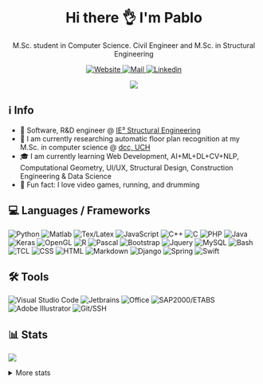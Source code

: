 <!-- ppizarror README file -->
<!-- icons: https://github.com/alexandresanlim/Badges4-README.md-Profile -->

<h1 align="center">
  Hi there 👌 I'm Pablo
</h1>

<p align="center">
  M.Sc. student in Computer Science. Civil Engineer and M.Sc. in Structural Engineering
</p>

<p align="center">
  <a href="https://ppizarror.com">
    <img alt="Website" src="https://img.shields.io/badge/Website-4F0599?style=for-the-badge&logo=Internet%20Explorer&logoColor=white" />
  </a>
  <a href="mailto:pablo@ppizarror.com">
    <img alt="Mail" src="https://img.shields.io/badge/Mail-D14836?style=for-the-badge&logo=gmail&logoColor=white" />
  </a>
  <a href="https://www.linkedin.com/in/ppizarror/">
    <img alt="Linkedin" src="https://img.shields.io/badge/LinkedIn-0077B5?style=for-the-badge&logo=linkedin&logoColor=white" />
  </a>
  <!--<img src="https://profile-counter.glitch.me/ppizarror/count.svg" style="display: none" />-->
</p>

<p align="center">
  <a href="https://ppizarror.com" alt="ppizarror's Github Stats">
    <img src="https://github-readme-stats.vercel.app/api?username=ppizarror&show_icons=true&icon_color=805AD5&text_color=718096&bg_color=ffffff00&hide_title=true&include_all_commits=true&count_private=true&hide_border=true" />
  </a>
</p>

## ℹ️ Info

- 👷 Software, R&D engineer @ <a href="https://github.com/IE3-CL">IE³ Structural Engineering</a>
- 🔭 I am currently researching automatic floor plan recognition at my M.Sc. in computer science @ <a href="https://www.dcc.uchile.cl/">dcc, UCH</a>
- 🎓 I am currently learning Web Development, AI+ML+DL+CV+NLP, Computational Geometry, UI/UX, Structural Design, Construction Engineering & Data Science
- 🥁 Fun fact: I love video games, running, and drumming
<!-- - 📫 How to reach me: https://ppizarror.com -->

## 💻 Languages / Frameworks

<p align="left">
  <img alt="Python" src="https://img.shields.io/badge/Python-14354C?style=for-the-badge&logo=python&logoColor=white" />
  <img alt="Matlab" src="https://img.shields.io/badge/Matlab-FA7343?style=for-the-badge&logo=matrix&logoColor=white" />
  <img alt="Tex/Latex" src="https://img.shields.io/badge/Latex-092E20?style=for-the-badge&logo=latex&logoColor=white" />
  <img alt="JavaScript" src="https://img.shields.io/badge/JavaScript-323330?style=for-the-badge&logo=javascript&logoColor=F7DF1E" />
  <img alt="C++" src="https://img.shields.io/badge/C%2B%2B-00599C?style=for-the-badge&logo=c%2B%2B&logoColor=white" />
  <img alt="C" src="https://img.shields.io/badge/C-00599C?style=for-the-badge&logo=c&logoColor=white" />
  <img alt="PHP" src="https://img.shields.io/badge/PHP-777BB4?style=for-the-badge&logo=php&logoColor=white" />
  <img alt="Java" src="https://img.shields.io/badge/Java-ED8B00?style=for-the-badge&logo=java&logoColor=white" />
  <img alt="Keras" src="https://img.shields.io/badge/Keras-CC342D?style=for-the-badge&logo=keras&logoColor=white" />
  <img alt="OpenGL" src="https://img.shields.io/badge/OpenGL-0175C2?style=for-the-badge&logo=opengl&logoColor=white" />
  <img alt="R" src="https://img.shields.io/badge/R-276DC3?style=for-the-badge&logo=r&logoColor=white" />
  <img alt="Pascal" src="https://img.shields.io/badge/Pascal-404D59?style=for-the-badge" />
  <img alt="Bootstrap" src="https://img.shields.io/badge/Bootstrap-563D7C?style=for-the-badge&logo=bootstrap&logoColor=white" />
  <img alt="Jquery" src="https://img.shields.io/badge/jQuery-0769AD?style=for-the-badge&logo=jquery&logoColor=white" />
  <img alt="MySQL" src="https://img.shields.io/badge/MySQL-00000F?style=for-the-badge&logo=mysql&logoColor=white" />
  <img alt="Bash" src="https://img.shields.io/badge/Bash-232F3E?style=for-the-badge&logo=GNU%20bash&logoColor=white" />
  <img alt="TCL" src="https://img.shields.io/badge/TCL-593D88?style=for-the-badge" />
  <img alt="CSS" src="https://img.shields.io/badge/CSS3-1572B6?style=for-the-badge&logo=css3&logoColor=white" />
  <img alt="HTML" src="https://img.shields.io/badge/HTML5-E34F26?style=for-the-badge&logo=html5&logoColor=white" />
  <img alt="Markdown" src="https://img.shields.io/badge/Markdown-000000?style=for-the-badge&logo=markdown&logoColor=white" />
  <img alt="Django" src="https://img.shields.io/badge/Django-092E20?style=for-the-badge&logo=django&logoColor=white" />
  <img alt="Spring" src="https://img.shields.io/badge/Spring-6DB33F?style=for-the-badge&logo=spring&logoColor=white" />
  <!-- <img alt="NPM" src="https://img.shields.io/badge/npm-CB3837?style=for-the-badge&logo=npm&logoColor=white" /> -->
  <img alt="Swift" src="https://img.shields.io/badge/Swift-FA7343?style=for-the-badge&logo=swift&logoColor=white" />
  <!--<img alt="Shell Script" src="https://img.shields.io/badge/Shell_Script-121011?style=for-the-badge&logo=gnu-bash&logoColor=white" /> -->
</p>

## 🛠️ Tools

<p align="left">
  <img alt="Visual Studio Code" src="https://img.shields.io/badge/VS%20Code-0077B5?style=for-the-badge&logo=Visual%20Studio%20Code&logoColor=white" />
  <img alt="Jetbrains" src="https://img.shields.io/badge/JetBrains-100000?style=for-the-badge&logo=jetbrains&logoColor=white" />
  <img alt="Office" src="https://img.shields.io/badge/Office-D83B01?style=for-the-badge&logo=microsoft-office&logoColor=white" />
  <img alt="SAP2000/ETABS" src="https://img.shields.io/badge/SAP2000/ETABS-0FAAFF?style=for-the-badge&logo=sap&logoColor=white" />
  <img alt="Adobe Illustrator" src="https://img.shields.io/badge/Illustrator-FF9A00?style=for-the-badge&logo=Adobe&20Illustrator&logoColor=white" />
  <img alt="Git/SSH" src="https://img.shields.io/badge/Git/SSH-100000?style=for-the-badge&logo=github&logoColor=white" />
</p>

## 📊 Stats

<!-- https://github.com/anuraghazra/github-readme-stats -->
<p align="left">
  <a href="https://ppizarror.com">
    <img src="https://github-readme-stats.vercel.app/api/top-langs/?username=ppizarror&layout=compact&text_color=718096&bg_color=ffffff00&hide_title=false&include_all_commits=true&count_private=true&hide_border=true&hide=roff&&langs_count=10" />
  </a>
</p>

<details>
  <summary>More stats</summary>
  <br />
  
  <a href="https://ppizarror.com" alt="Wakatime">
    <img src="https://github-readme-stats.vercel.app/api/wakatime?username=ppizarror&show_icons=true&icon_color=805AD5&text_color=718096&bg_color=ffffff00&hide_title=false&include_all_commits=true&count_private=true&hide_border=true&layout=compact" />
  </a>
  
  
  
<!--START_SECTION:waka-->
![Code Time](http://img.shields.io/badge/Code%20Time-4%2C109%20hrs%2052%20mins-blue)

**🐱 My GitHub Data** 

> 🏆 982 Contributions in the Year 2022
 > 
> 📦 1.7 MB Used in GitHub's Storage 
 > 
> 🚫 Not Opted to Hire
 > 
> 📜 83 Public Repositories 
 > 
> 🔑 12 Private Repositories  
 > 
**I'm a Night 🦉** 

```text
🌞 Morning    293 commits    ██░░░░░░░░░░░░░░░░░░░░░░░   7.86% 
🌆 Daytime    1319 commits   ████████░░░░░░░░░░░░░░░░░   35.39% 
🌃 Evening    1471 commits   █████████░░░░░░░░░░░░░░░░   39.47% 
🌙 Night      644 commits    ████░░░░░░░░░░░░░░░░░░░░░   17.28%

```
📅 **I'm Most Productive on Tuesday** 

```text
Monday       571 commits    ███░░░░░░░░░░░░░░░░░░░░░░   15.32% 
Tuesday      686 commits    ████░░░░░░░░░░░░░░░░░░░░░   18.41% 
Wednesday    550 commits    ███░░░░░░░░░░░░░░░░░░░░░░   14.76% 
Thursday     421 commits    ██░░░░░░░░░░░░░░░░░░░░░░░   11.3% 
Friday       483 commits    ███░░░░░░░░░░░░░░░░░░░░░░   12.96% 
Saturday     450 commits    ███░░░░░░░░░░░░░░░░░░░░░░   12.07% 
Sunday       566 commits    ███░░░░░░░░░░░░░░░░░░░░░░   15.19%

```


📊 **This Week I Spent My Time On** 

```text
⌚︎ Time Zone: America/Santiago

💬 Programming Languages: 
JavaScript               19 hrs 26 mins      ███████████░░░░░░░░░░░░░░   43.69% 
Python                   15 hrs 8 mins       ████████░░░░░░░░░░░░░░░░░   34.05% 
PHP                      4 hrs 8 mins        ██░░░░░░░░░░░░░░░░░░░░░░░   9.31% 
CSS                      2 hrs 44 mins       █░░░░░░░░░░░░░░░░░░░░░░░░   6.18% 
TeX                      1 hr 13 mins        ░░░░░░░░░░░░░░░░░░░░░░░░░   2.77%

🔥 Editors: 
WebStorm                 20 hrs 48 mins      ███████████░░░░░░░░░░░░░░   46.79% 
PyCharm                  14 hrs 22 mins      ████████░░░░░░░░░░░░░░░░░   32.31% 
PhpStorm                 5 hrs               ██░░░░░░░░░░░░░░░░░░░░░░░   11.25% 
VS Code                  4 hrs 17 mins       ██░░░░░░░░░░░░░░░░░░░░░░░   9.65%

🐱‍💻 Projects: 
TimeProj Admin           19 hrs 51 mins      ███████████░░░░░░░░░░░░░░   44.66% 
TimeProj                 10 hrs 11 mins      █████░░░░░░░░░░░░░░░░░░░░   22.92% 
TimeProj server          3 hrs 25 mins       ██░░░░░░░░░░░░░░░░░░░░░░░   7.7% 
MLAi                     2 hrs 57 mins       █░░░░░░░░░░░░░░░░░░░░░░░░   6.66% 
ppizarror_web            1 hr 41 mins        █░░░░░░░░░░░░░░░░░░░░░░░░   3.81%

💻 Operating System: 
Windows                  40 hrs 16 mins      ██████████████████████░░░   90.53% 
Mac                      4 hrs 12 mins       ██░░░░░░░░░░░░░░░░░░░░░░░   9.47%

```

**I Mostly Code in Python** 

```text
Python                   31 repos            ████████░░░░░░░░░░░░░░░░░   32.63% 
TeX                      22 repos            █████░░░░░░░░░░░░░░░░░░░░   23.16% 
MATLAB                   14 repos            ███░░░░░░░░░░░░░░░░░░░░░░   14.74% 
JavaScript               10 repos            ██░░░░░░░░░░░░░░░░░░░░░░░   10.53% 
C++                      5 repos             █░░░░░░░░░░░░░░░░░░░░░░░░   5.26%

```



 Last Updated on 24/03/2022 18:44:48 UTC
<!--END_SECTION:waka-->
</details>

<!-- ## :zap: Recent activity -->
<!--START_SECTION:activity-->
<!--
1. 🗣 Commented on [#229](https://github.com/ppizarror/pygame-menu/issues/229) in [ppizarror/pygame-menu](https://github.com/ppizarror/pygame-menu)
2. 🗣 Commented on [#229](https://github.com/ppizarror/pygame-menu/issues/229) in [ppizarror/pygame-menu](https://github.com/ppizarror/pygame-menu)
3. 💪 Opened PR [#236](https://github.com/ppizarror/pygame-menu/pull/236) in [ppizarror/pygame-menu](https://github.com/ppizarror/pygame-menu)
4. 🗣 Commented on [#230](https://github.com/ppizarror/pygame-menu/issues/230) in [ppizarror/pygame-menu](https://github.com/ppizarror/pygame-menu)
5. 🗣 Commented on [#230](https://github.com/ppizarror/pygame-menu/issues/230) in [ppizarror/pygame-menu](https://github.com/ppizarror/pygame-menu)
-->
<!--END_SECTION:activity-->

<!--
## :trophy: GitHub Trophies
<!--
<p align="center">
  <a href="https://github.com/ryo-ma/github-profile-trophy">
    <img src="https://github-profile-trophy.vercel.app/?username=ppizarror&theme=nord&column=7" />
  </a>
</p>
-->
